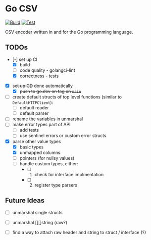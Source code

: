 # Go CSV

[![Build](https://github.com/JoelLau/go-csv/actions/workflows/build.yml/badge.svg)](https://github.com/JoelLau/go-csv/actions/workflows/build.yml)
[![Test](https://github.com/JoelLau/go-csv/actions/workflows/test.yml/badge.svg)](https://github.com/JoelLau/go-csv/actions/workflows/test.yml)

CSV encoder written in and for the Go programming language.

## TODOs

- [-] set up CI
    - [x] build
    - [ ] code quality - golangci-lint
    - [x] correctness - tests
- [x] ~~set up CD~~ done automatically
    - [x] ~~push to go.dev on tag on `main`~~
- [ ] create default structs of top level functions (similar to `DefaultHTTPClient`):
    - [ ] default reader
    - [ ] default parser
- [ ] rename the variables in [unmarshal](unmarshal.go)
- [ ] make error types part of API
    - [ ] add tests
    - [ ] use sentinel errors or custom error structs
- [x] parse other value types
    - [x] basic types
    - [x] unmapped columns
    - [ ] pointers (for nullsy values)
    - [ ] handle custom types, either:
        - [ ] 1. check for interface implmentation
        - [ ] 2. register type parsers

## Future Ideas

- [ ] unmarshal single structs
- [ ] unmarshal [][]string (raw?)
- [ ] find a way to attach raw header and string to struct / interface (?)

